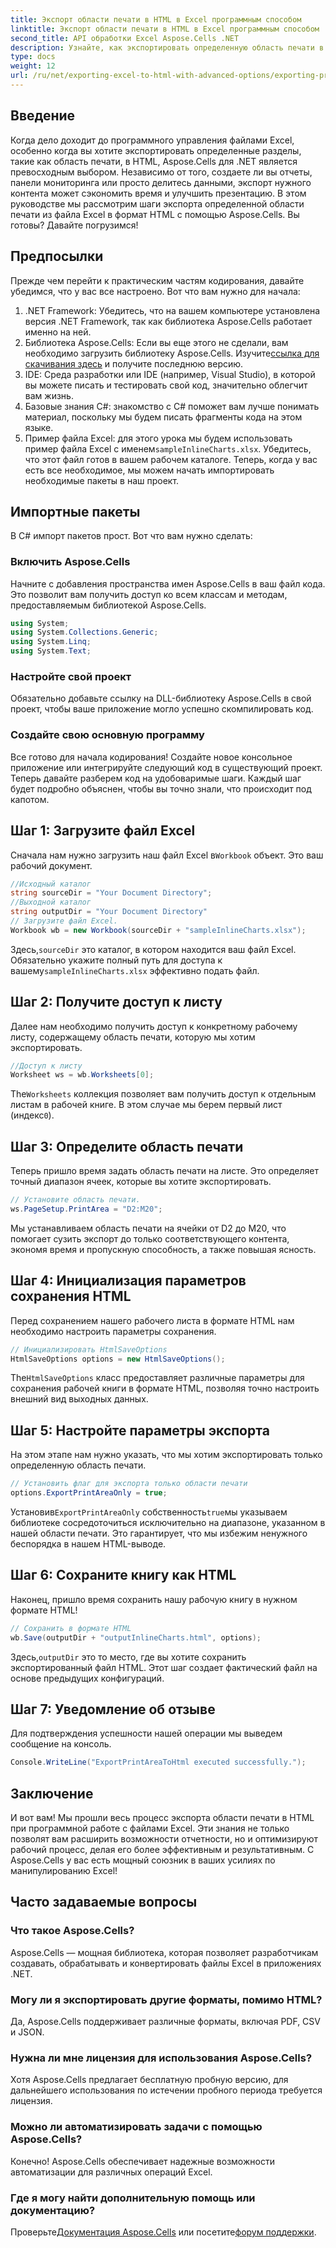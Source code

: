 ```yaml
---
title: Экспорт области печати в HTML в Excel программным способом
linktitle: Экспорт области печати в HTML в Excel программным способом
second_title: API обработки Excel Aspose.Cells .NET
description: Узнайте, как экспортировать определенную область печати в HTML из Excel с помощью Aspose.Cells для .NET в этом подробном руководстве. Оптимизируйте представление данных.
type: docs
weight: 12
url: /ru/net/exporting-excel-to-html-with-advanced-options/exporting-print-area/
---
```

## Введение
Когда дело доходит до программного управления файлами Excel, особенно когда вы хотите экспортировать определенные разделы, такие как область печати, в HTML, Aspose.Cells для .NET является превосходным выбором. Независимо от того, создаете ли вы отчеты, панели мониторинга или просто делитесь данными, экспорт нужного контента может сэкономить время и улучшить презентацию. В этом руководстве мы рассмотрим шаги экспорта определенной области печати из файла Excel в формат HTML с помощью Aspose.Cells. Вы готовы? Давайте погрузимся!
## Предпосылки
Прежде чем перейти к практическим частям кодирования, давайте убедимся, что у вас все настроено. Вот что вам нужно для начала:
1. .NET Framework: Убедитесь, что на вашем компьютере установлена версия .NET Framework, так как библиотека Aspose.Cells работает именно на ней.
2.  Библиотека Aspose.Cells: Если вы еще этого не сделали, вам необходимо загрузить библиотеку Aspose.Cells. Изучите[ссылка для скачивания здесь](https://releases.aspose.com/cells/net/) и получите последнюю версию.
3. IDE: Среда разработки или IDE (например, Visual Studio), в которой вы можете писать и тестировать свой код, значительно облегчит вам жизнь.
4. Базовые знания C#: знакомство с C# поможет вам лучше понимать материал, поскольку мы будем писать фрагменты кода на этом языке.
5.  Пример файла Excel: для этого урока мы будем использовать пример файла Excel с именем`sampleInlineCharts.xlsx`. Убедитесь, что этот файл готов в вашем рабочем каталоге.
Теперь, когда у вас есть все необходимое, мы можем начать импортировать необходимые пакеты в наш проект.
## Импортные пакеты
В C# импорт пакетов прост. Вот что вам нужно сделать:
### Включить Aspose.Cells
Начните с добавления пространства имен Aspose.Cells в ваш файл кода. Это позволит вам получить доступ ко всем классам и методам, предоставляемым библиотекой Aspose.Cells.
```csharp
using System;
using System.Collections.Generic;
using System.Linq;
using System.Text;
```
### Настройте свой проект
Обязательно добавьте ссылку на DLL-библиотеку Aspose.Cells в свой проект, чтобы ваше приложение могло успешно скомпилировать код.
### Создайте свою основную программу
Все готово для начала кодирования! Создайте новое консольное приложение или интегрируйте следующий код в существующий проект.
Теперь давайте разберем код на удобоваримые шаги. Каждый шаг будет подробно объяснен, чтобы вы точно знали, что происходит под капотом.
## Шаг 1: Загрузите файл Excel
 Сначала нам нужно загрузить наш файл Excel в`Workbook` объект. Это ваш рабочий документ.
```csharp
//Исходный каталог
string sourceDir = "Your Document Directory";
//Выходной каталог
string outputDir = "Your Document Directory"
// Загрузите файл Excel.
Workbook wb = new Workbook(sourceDir + "sampleInlineCharts.xlsx");
```
 Здесь,`sourceDir` это каталог, в котором находится ваш файл Excel. Обязательно укажите полный путь для доступа к вашему`sampleInlineCharts.xlsx` эффективно подать файл.
## Шаг 2: Получите доступ к листу
Далее нам необходимо получить доступ к конкретному рабочему листу, содержащему область печати, которую мы хотим экспортировать.
```csharp
//Доступ к листу
Worksheet ws = wb.Worksheets[0];
```
 The`Worksheets` коллекция позволяет вам получить доступ к отдельным листам в рабочей книге. В этом случае мы берем первый лист (индекс`0`). 
## Шаг 3: Определите область печати
Теперь пришло время задать область печати на листе. Это определяет точный диапазон ячеек, которые вы хотите экспортировать.
```csharp
// Установите область печати.
ws.PageSetup.PrintArea = "D2:M20";
```
Мы устанавливаем область печати на ячейки от D2 до M20, что помогает сузить экспорт до только соответствующего контента, экономя время и пропускную способность, а также повышая ясность.
## Шаг 4: Инициализация параметров сохранения HTML
Перед сохранением нашего рабочего листа в формате HTML нам необходимо настроить параметры сохранения.
```csharp
// Инициализировать HtmlSaveOptions
HtmlSaveOptions options = new HtmlSaveOptions();
```
 The`HtmlSaveOptions` класс предоставляет различные параметры для сохранения рабочей книги в формате HTML, позволяя точно настроить внешний вид выходных данных.
## Шаг 5: Настройте параметры экспорта
На этом этапе нам нужно указать, что мы хотим экспортировать только определенную область печати.
```csharp
// Установить флаг для экспорта только области печати
options.ExportPrintAreaOnly = true;
```
 Установив`ExportPrintAreaOnly` собственность`true`мы указываем библиотеке сосредоточиться исключительно на диапазоне, указанном в нашей области печати. Это гарантирует, что мы избежим ненужного беспорядка в нашем HTML-выводе.
## Шаг 6: Сохраните книгу как HTML
Наконец, пришло время сохранить нашу рабочую книгу в нужном формате HTML!
```csharp
// Сохранить в формате HTML
wb.Save(outputDir + "outputInlineCharts.html", options);
```
 Здесь,`outputDir` это то место, где вы хотите сохранить экспортированный файл HTML. Этот шаг создает фактический файл на основе предыдущих конфигураций.
## Шаг 7: Уведомление об отзыве
Для подтверждения успешности нашей операции мы выведем сообщение на консоль.
```csharp
Console.WriteLine("ExportPrintAreaToHtml executed successfully.");
```
## Заключение
И вот вам! Мы прошли весь процесс экспорта области печати в HTML при программной работе с файлами Excel. Эти знания не только позволят вам расширить возможности отчетности, но и оптимизируют рабочий процесс, делая его более эффективным и результативным. С Aspose.Cells у вас есть мощный союзник в ваших усилиях по манипулированию Excel!
## Часто задаваемые вопросы
### Что такое Aspose.Cells?
Aspose.Cells — мощная библиотека, которая позволяет разработчикам создавать, обрабатывать и конвертировать файлы Excel в приложениях .NET.
### Могу ли я экспортировать другие форматы, помимо HTML?
Да, Aspose.Cells поддерживает различные форматы, включая PDF, CSV и JSON.
### Нужна ли мне лицензия для использования Aspose.Cells?
Хотя Aspose.Cells предлагает бесплатную пробную версию, для дальнейшего использования по истечении пробного периода требуется лицензия.
### Можно ли автоматизировать задачи с помощью Aspose.Cells?
Конечно! Aspose.Cells обеспечивает надежные возможности автоматизации для различных операций Excel.
### Где я могу найти дополнительную помощь или документацию?
 Проверьте[Документация Aspose.Cells](https://reference.aspose.com/cells/net/) или посетите[форум поддержки](https://forum.aspose.com/c/cells/9).